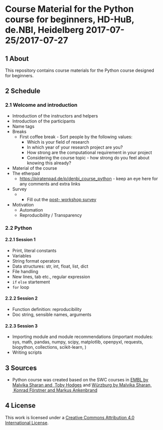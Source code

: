 # Course Material for the Python course for beginners, HD-HuB, de.NBI, Heidelberg 2017-07-25/2017-07-27

## 1 About

This repository contains course materials for the Python course designed for beginners.

## 2 Schedule

### 2.1 Welcome and introduction

- Introduction of the instructors and helpers
- Introduction of the participants
- Name tags
- Breaks
  - First coffee break - Sort people by the following values:
    - Which is your field of research
    - In which year of your research project are you?
    - How strong are the computational requirement in your project
    - Considering the course topic - how strong do you feel about knowing this already?
- Material of the course
- The etherpad
    - https://piratenpad.de/p/denbi_course_python - keep an eye here for any comments and extra links
- Survey
  - - Fill out the [post- workshop survey](
https://de.surveymonkey.com/r/denbi-course?sc=hdhub&id=000067)
- Motivation
    - Automation
    - Reproducibility / Transparency

### 2.2 Python

#### 2.2.1 Session 1

- Print, literal constants
- Variables
- String format operators
- Data structures: str, int, float, list, dict
- File handling
- New lines, tab etc., regular expression
- `if` `else` startement
- `for` loop

#### 2.2.2 Session 2

- Function definition: reproducibility
- Doc string, sensible names, arguments

#### 2.2.3 Session 3

- Importing module and module recommendations (important modules: sys,
   math, pandas, numpy, scipy, matplotlib, openpyxl, requests,
   biopython, collections, scikit-learn, )
- Writing scripts



## 3 Sources

- Python course was created based on the SWC courses in [EMBL by Malvika Sharan and
  Toby Hodges](https://github.com/malvikasharan/Software_carpentry_EMBL) and [Würzburg by Malvika Sharan,
  Konrad Förstner and Markus Ankenbrand](https://github.com/malvikasharan/2016-10-26-Software_carpentry_course_Wuerzburg)

## 4 License

This work is licensed under a [Creative Commons Attribution 4.0 International License](https://creativecommons.org/licenses/by/4.0/).
